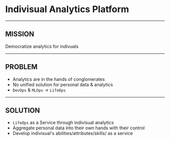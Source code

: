 # Indivisual Analytics Platform

---

## MISSION

Democratize analytics for indivuals

---

## PROBLEM

- Analytics are in the hands of conglomerates
- No unified solution for personal data & analytics
- `DevOps` & `MLOps` -> `LifeOps`

---

## SOLUTION

- `LifeOps` as a Service through indivisual analytics
- Aggregate personal data into their own hands with their control
- Develop indivisual's abilities/attributes/skills/ as a service
